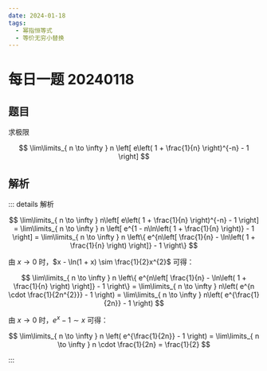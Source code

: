 ```yaml
---
date: 2024-01-18
tags:
  - 幂指恒等式
  - 等价无穷小替换
---
```


# 每日一题 20240118

## 题目

求极限

$$
\lim\limits_{ n \to \infty } n \left[ e\left( 1 + \frac{1}{n} \right)^{-n} - 1 \right]
$$

## 解析

::: details 解析

$$
\lim\limits_{ n \to \infty } n\left[ e\left( 1 + \frac{1}{n} \right)^{-n} - 1 \right] = \lim\limits_{ n \to \infty } n \left[  e^{1 - n\ln\left( 1 + \frac{1}{n} \right)} - 1 \right] = \lim\limits_{ n \to \infty } n \left\{  e^{n\left[ \frac{1}{n} - \ln\left( 1 + \frac{1}{n} \right) \right]} - 1 \right\}
$$

由 $x \to 0$ 时，$x - \ln(1 + x) \sim \frac{1}{2}x^{2}$ 可得：

$$
\lim\limits_{ n \to \infty } n \left\{  e^{n\left[ \frac{1}{n} - \ln\left( 1 + \frac{1}{n} \right) \right]} - 1 \right\} = \lim\limits_{ n \to \infty } n\left( e^{n \cdot \frac{1}{2n^{2}}} - 1 \right) = \lim\limits_{ n \to \infty } n\left( e^{\frac{1}{2n}} - 1 \right)
$$

由 $x \to 0$ 时，$e^{x} - 1 \sim x$ 可得：

$$
\lim\limits_{ n \to \infty } n \left( e^{\frac{1}{2n}} - 1 \right) = \lim\limits_{ n \to \infty } n \cdot \frac{1}{2n} = \frac{1}{2}
$$

:::